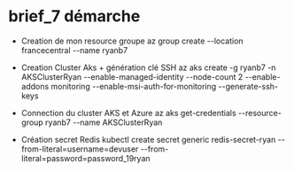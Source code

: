 # brief_7 démarche

- Creation de mon resource groupe
az group create --location francecentral --name ryanb7

- Creation Cluster Aks + génération clé SSH
az aks create -g ryanb7 -n AKSClusterRyan --enable-managed-identity --node-count 2 --enable-addons monitoring --enable-msi-auth-for-monitoring  --generate-ssh-keys


- Connection du cluster AKS et Azure
az aks get-credentials --resource-group ryanb7 --name AKSClusterRyan

- Création secret Redis
kubectl create secret generic redis-secret-ryan --from-literal=username=devuser --from-literal=password=password_19ryan
